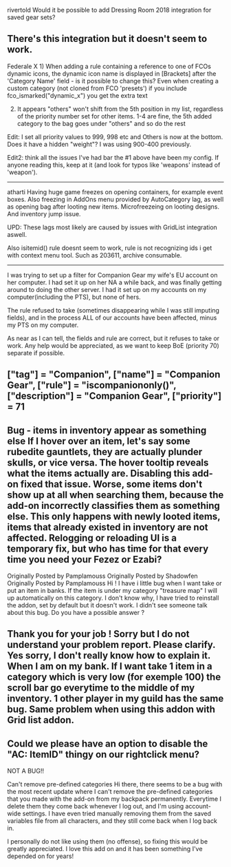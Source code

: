 rivertold
Would it be possible to add Dressing Room 2018 integration for saved gear sets?

There's this integration but it doesn't seem to work.
----
Federale
X  1) When adding a rule containing a reference to one of FCOs dynamic icons, the dynamic icon name is displayed in [Brackets] after the 'Category Name' field - is it possible to change this? Even when creating a custom category (not cloned from FCO 'presets') if you include fco_ismarked("dynamic_x") you get the extra text


2) It appears "others" won't shift from the 5th position in my list, regardless of the priority number set for other items. 1-4 are fine, the 5th added category to the bag goes under "others" and so do the rest


Edit: I set all priority values to 999, 998 etc and Others is now at the bottom. Does it have a hidden "weight"? I was using 900-400 previously.

Edit2: think all the issues I've had bar the #1 above have been my config. If anyone reading this, keep at it (and look for typos like 'weapons' instead of 'weapon').

----
atharti
Having huge game freezes on opening containers, for example event boxes.
Also freezing in AddOns menu provided by AutoCategory lag, as well as opening bag after looting new items. Microfreezeing on looting designs.
And inventory jump issue.

UPD: These lags most likely are caused by issues with GridList integration aswell.

Also isitemid() rule doesnt seem to work, rule is not recognizing ids i get with context menu tool. Such as 203611, archive consumable.

----
I was trying to set up a filter for Companion Gear my wife's EU account on her computer. I had set it up on her NA a while back, and was finally getting around to doing the other server. I had it set up on my accounts on my computer(including the PTS), but none of hers.

The rule refused to take (sometimes disappearing while I was still imputing fields), and in the process ALL of our accounts have been affected, minus my PTS on my computer.

As near as I can tell, the fields and rule are correct, but it refuses to take or work. Any help would be appreciated, as we want to keep BoE (priority 70) separate if possible.

["tag"] = "Companion",
["name"] = "Companion Gear",
["rule"] = "iscompaniononly()",
["description"] = "Companion Gear",
["priority"] = 71
----

 Bug - items in inventory appear as something else
If I hover over an item, let's say some rubedite gauntlets, they are actually plunder skulls, or vice versa. The hover tooltip reveals what the items actually are. Disabling this add-on fixed that issue.
Worse, some items don't show up at all when searching them, because the add-on incorrectly classifies them as something else.
This only happens with newly looted items, items that already existed in inventory are not affected. Relogging or reloading UI is a temporary fix, but who has time for that every time you need your Fezez or Ezabi?
----
 Originally Posted by Pamplamouss
Originally Posted by Shadowfen
Originally Posted by Pamplamouss
Hi ! I have i little bug when I want take or put an item in banks. If the item is under my category "treasure map" I will up automatically on this category. I don't know why, I have tried to reinstall the addon, set by default but it doesn't work. I didn't see someone talk about this bug. Do you have a possible answer ?

Thank you for your job !
Sorry but I do not understand your problem report. Please clarify.
Yes sorry, I don't really know how to explain it. When I am on my bank. If I want take 1 item in a category which is very low (for exemple 100) the scroll bar go everytime to the middle of my inventory.
1 other player in my guild has the same bug.
Same problem when using this addon with Grid list addon.
----

Could we please have an option to disable the "AC: ItemID" thingy on our rightclick menu?
----

NOT A BUG!!

Can't remove pre-defined categories
Hi there, there seems to be a bug with the most recent update where I can't remove the pre-defined categories that you made with the add-on from my backpack permanently. Everytime I delete them they come back whenever I log out, and I'm using account-wide settings. I have even tried manually removing them from the saved variables file from all characters, and they still come back when I log back in.

I personally do not like using them (no offense), so fixing this would be greatly appreciated. I love this add on and it has been something I've depended on for years!
